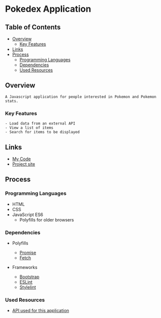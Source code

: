 # Pokedex Application


## Table of Contents

- [Overview](#overview)
   - [Key Features](#key-features)
- [Links](#links)
- [Process](#process)
   - [Programming Languages](#programming-languages)
   - [Dependencies](#dependencies)
   - [Used Resources](#used-resources)

## Overview
    A Javascript application for people interested in Pokemon and Pokemon stats.

 ### Key Features
    - Load data from an external API
    - View a list of items
    - Search for items to be displayed

## Links

- [My Code](https://github.com/WMSANDERS85/Pokedex-js-app)
- [Project site](https://wmsanders85.github.io/Pokedex-js-app/)

## Process

### Programming Languages

- HTML
- CSS
- JavaScript ES6
   - Polyfills for older browsers


### Dependencies

- Polyfills
   - [Promise](https://raw.githubusercontent.com/taylorhakes/promise-polyfill/master/dist/polyfill.js)
   - [Fetch](https://github.com/github/fetch/blob/master/fetch.js)


- Frameworks

   - [Bootstrap](https://getbootstrap.com/)
   - [ESLint](https://eslint.org/docs/latest/)
   - [Stylelint](https://gist.github.com/mydea/8a5c49b2a13320871ab29eb88a0e7d37)





### Used Resources

- [API used for this application](https://pokeapi.co/api/v2/pokemon/)
